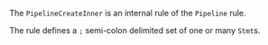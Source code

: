 The `PipelineCreateInner` is an internal rule of the `Pipeline` rule.

The rule defines a `;` semi-colon delimited set of one or many `Stmt`s.

